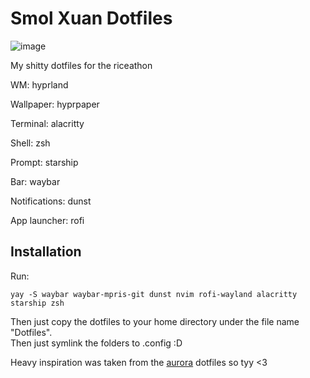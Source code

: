 # Smol Xuan Dotfiles
![image](https://github.com/user-attachments/assets/1bc36664-a191-4eb7-9d12-4c6695b7bbc1)


My shitty dotfiles for the riceathon


WM: hyprland

Wallpaper: hyprpaper

Terminal: alacritty

Shell: zsh

Prompt: starship

Bar: waybar

Notifications: dunst

App launcher: rofi



## Installation
Run:

```
yay -S waybar waybar-mpris-git dunst nvim rofi-wayland alacritty starship zsh
```

Then just copy the dotfiles to your home directory under the file name "Dotfiles".   
Then just symlink the folders to .config :​D



Heavy inspiration was taken from the [aurora](https://github.com/flick0/dotfiles/tree/aurora) dotfiles so tyy <​3
